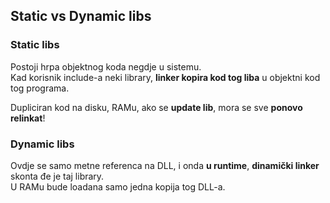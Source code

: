 

## Static vs Dynamic libs


### Static libs
Postoji hrpa objektnog koda negdje u sistemu.  
Kad korisnik include-a neki library, 
**linker kopira kod tog liba** u objektni kod tog programa.

Dupliciran kod na disku, RAMu, ako se **update lib**, mora se sve **ponovo relinkat**!

### Dynamic libs

Ovdje se samo metne referenca na DLL, i onda **u runtime**, **dinamički linker** skonta đe je taj library.  
U RAMu bude loadana samo jedna kopija tog DLL-a.










